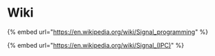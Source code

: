 # Wiki

{% embed url="https://en.wikipedia.org/wiki/Signal_programming" %}



{% embed url="https://en.wikipedia.org/wiki/Signal_(IPC)" %}


